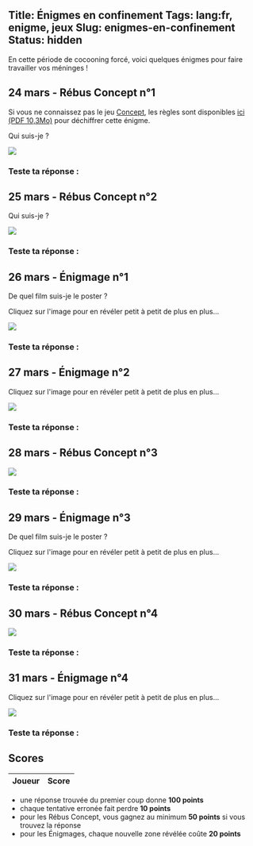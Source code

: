 Title: Énigmes en confinement
Tags: lang:fr, enigme, jeux
Slug: enigmes-en-confinement
Status: hidden
---

En cette période de cocooning forcé, voici quelques énigmes pour faire travailler vos méninges !

<ul id="toc"></ul>

## 24 mars - Rébus Concept n°1

Si vous ne connaissez pas le jeu [Concept](https://concept-the-game.com),
les règles sont disponibles [ici (PDF 10,3Mo)](http://spelarch.vives.be/PDFspelregels/16056.pdf) pour déchiffrer cette énigme.
<!-- PDFs "officiels" en 2 parties :
  * https://concept-the-game.com/concept/files/rules/CONCEPT-RULES-FR.pdf
  * https://concept-the-game.com/concept/files/rules/CONCEPT-HELPSHEET-FR.pdf
-->

Qui suis-je ?

![](images/enigmes/enigme-concept-01.png)


### Teste ta réponse :

<form id="challenge-2020-03-24" data-min-score="50" data-hash="3820ea262dc61608e2ed700ab6d027404d55702a960dc6eed0155a37c7d94a82"></form>


## 25 mars - Rébus Concept n°2

Qui suis-je ?

![](images/enigmes/enigme-concept-03.png)

### Teste ta réponse :

<form id="challenge-2020-03-25" data-min-score="50" data-hash="8aaddb5664c898b76931eaf49db48aed6186ffefbd9138c8cce479140d86c762"></form>


## 26 mars - Énigmage n°1

De quel film suis-je le poster ?

Cliquez sur l'image pour en révéler petit à petit de plus en plus...

<img class="enigmage" src="images/enigmes/enigmage01-1.jpg">

### Teste ta réponse :

<form id="challenge-2020-03-26" data-hash="c01f23da736030c44c1927717ecdc5db1d06a33f5b5d0675d5e6c29cb693712e"></form>


## 27 mars - Énigmage n°2

Cliquez sur l'image pour en révéler petit à petit de plus en plus...

<img class="enigmage" src="images/enigmes/enigmage02-1.jpg">

### Teste ta réponse :

<form id="challenge-2020-03-27" data-hash="3bbdd5b84c61752f65efc0dd815b6c225cb8f013e9fcc3177b4e8637111b74cb"></form>


## 28 mars - Rébus Concept n°3

![](images/enigmes/enigme-concept-05.png)

### Teste ta réponse :

<form id="challenge-2020-03-28" data-hash="cdefd09a164e7b3e1c127ae3e8c22c02ef1be14a99725ed7040e77c1441d4d92"></form>


## 29 mars - Énigmage n°3

De quel film suis-je le poster ?

Cliquez sur l'image pour en révéler petit à petit de plus en plus...

<img class="enigmage" src="images/enigmes/enigmage03-1.jpg">

### Teste ta réponse :

<form id="challenge-2020-03-29" data-hash="8c2a25260209b2db50e9d7c369876ddeeaebde2472a38426ca4907fbe4135921"></form>


## 30 mars - Rébus Concept n°4

![](images/enigmes/enigme-concept-06.png)

### Teste ta réponse :

<form id="challenge-2020-03-30" data-hash="c212017ccdcd7bf803feb6188751f7c0afd902b2d42859ffd1a38129169e20c5"></form>


## 31 mars - Énigmage n°4

Cliquez sur l'image pour en révéler petit à petit de plus en plus...

<img class="enigmage" src="images/enigmes/enigmage04-1.jpg">

### Teste ta réponse :

<form id="challenge-2020-03-31" data-hash="5bd8474bdcbb9721bc59bf3e7e90f37f9aff3d4f528fcf72985465c7baeb209f"></form>


## Scores

<table>
  <thead><tr> <th>Joueur</th> <th>Score</th> </tr></thead>
  <tbody id="highscores"></tbody>
</table>

- une réponse trouvée du premier coup donne **100 points**
- chaque tentative erronée fait perdre **10 points**
- pour les Rébus Concept, vous gagnez au minimum **50 points** si vous trouvez la réponse
- pour les Énigmages, chaque nouvelle zone révélée coûte **20 points**


<script src="https://www.gstatic.com/firebasejs/7.12.0/firebase-app.js"></script>
<script src="https://www.gstatic.com/firebasejs/7.12.0/firebase-firestore.js"></script>
<script src="https://unpkg.com/imagesloaded@4/imagesloaded.pkgd.min.js"></script>
<script src="images/enigmes/enigmes-en-confinement.js"></script>
<link rel="stylesheet" type="text/css" href="images/enigmes/enigmes-en-confinement.css">
